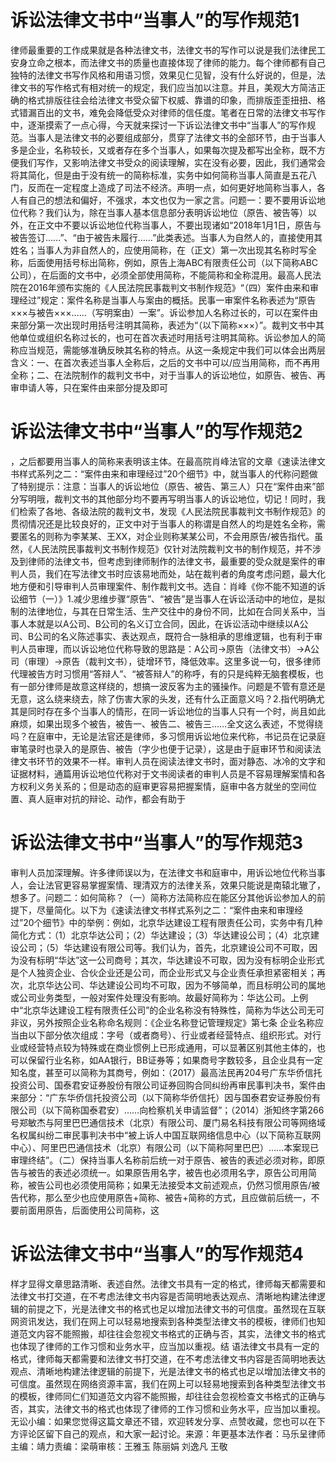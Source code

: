 # 诉讼法律文书中“当事人”的写作规范1

律师最重要的工作成果就是各种法律文书，法律文书的写作可以说是我们法律民工安身立命之根本，而法律文书的质量也直接体现了律师的能力。每个律师都有自己独特的法律文书写作风格和用语习惯，效果见仁见智，没有什么好说的，但是，法律文书的写作格式有相对统一的规定，我们应当加以注意。并且，美观大方简洁正确的格式排版往往会给法律文书受众留下权威、靠谱的印象，而排版歪歪扭扭、格式错漏百出的文书，难免会降低受众对律师的信任度。笔者在日常的法律文书写作中，逐渐摸索了一点心得，今天就来探讨一下诉讼法律文书中“当事人”的写作规范。当事人是法律文书的必要组成部分，贯穿了法律文书的全部环节，由于当事人多是企业，名称较长，又或者存在多个当事人，如果每次提及都写出全称，既不方便我们写作，又影响法律文书受众的阅读理解，实在没有必要，因此，我们通常会将其简化，但是由于没有统一的简称标准，实务中如何简称当事人简直是五花八门，反而在一定程度上造成了司法不经济。声明一点，如何更好地简称当事人，各人有自己的想法和偏好，不强求，本文也仅为一家之言。问题一：要不要用诉讼地位代称？我们认为，除在当事人基本信息部分表明诉讼地位（原告、被告等）以外，在正文中不要以诉讼地位代称当事人，不要出现诸如“2018年1月1日，原告与被告签订……”、“由于被告未履行……”此类表述。当事人为自然人的，直接使用其姓名；当事人为非自然人的，应使用简称，在（正文）第一次出现其名称时写全称，后面使用括号标出简称，例如，原告上海ABC有限责任公司（以下简称ABC公司），在后面的文书中，必须全部使用简称，不能简称和全称混用。最高人民法院在2016年颁布实施的《人民法院民事裁判文书制作规范》“（四）案件由来和审理经过”规定：案件名称是当事人与案由的概括。民事一审案件名称表述为“原告×××与被告×××……（写明案由）一案”。诉讼参加人名称过长的，可以在案件由来部分第一次出现时用括号注明其简称，表述为“（以下简称×××）”。裁判文书中其他单位或组织名称过长的，也可在首次表述时用括号注明其简称。诉讼参加人的简称应当规范，需能够准确反映其名称的特点。从这一条规定中我们可以体会出两层含义：一、在首次表述当事人全称后，之后的文书中可以/应当用简称，而不再用全称；二、在法院制作的裁判文书中，对于当事人的诉讼地位，如原告、被告、再审申请人等，只在案件由来部分提及即可

# 诉讼法律文书中“当事人”的写作规范2

，之后都要用当事人的简称来表明该主体。在最高院肖峰法官的文章《速读法律文书样式系列之二：“案件由来和审理经过”20个细节》中，就当事人的代称问题做了特别提示：注意：当事人的诉讼地位（原告、被告、第三人）只在“案件由来”部分写明哦，裁判文书的其他部分均不要再写明当事人的诉讼地位，切记！同时，我们检索了各地、各级法院的裁判文书，发现《人民法院民事裁判文书制作规范》的贯彻情况还是比较良好的，正文中对于当事人的称谓是自然人的均是姓名全称，需要匿名的则称为李某某、王XX，对企业则称某某公司，不会用原告/被告指代。虽然，《人民法院民事裁判文书制作规范》仅针对法院裁判文书的制作规范，并不涉及到律师的法律文书，但考虑到律师制作的法律文书，最重要的受众就是案件的审判人员，我们在写法律文书时应该易地而处，站在裁判者的角度考虑问题，最大化地方便和引导审判人员审理案件、制作裁判文书。选自：肖峰《你不能不知道的诉讼细节（一）》1.减少思维步骤“原告”、“被告”是当事人在诉讼活动中的地位，是拟制的法律地位，与其在日常生活、生产交往中的身份不同，比如在合同关系中，当事人本就是以A公司、B公司的名义订立合同，因此，在诉讼活动中继续以A公司、B公司的名义陈述事实、表达观点，既符合一脉相承的思维逻辑，也有利于审判人员审理，而以诉讼地位代称导致的思路是：A公司→原告（法律文书）→A公司（审理）→原告（裁判文书），徒增环节，降低效率。这里多说一句，很多律师代理被告方时习惯用“答辩人”、“被答辩人”的称呼，有的只是纯粹无脑套模板，也有一部分律师是故意这样绕的，想搞一波反客为主的骚操作。问题是不管有意还是无意，这么绕来绕去，除了伤害大家的头发，还有什么正面意义吗？2.指代明确尤其是同时存在多个当事人的情形，在同一诉讼地位的当事人只有一个时，尚且如此麻烦，如果出现多个被告，被告一、被告二、被告三……全文这么表述，不觉得绕吗？在庭审中，无论是法官还是律师，多习惯用诉讼地位来代称，书记员在记录庭审笔录时也录入的是原告、被告（字少也便于记录），这是由于庭审环节和阅读法律文书环节的效果不一样。审判人员在阅读法律文书时，面对静态、冰冷的文字和证据材料，通篇用诉讼地位代称对于文书阅读者的审判人员是不容易理解案情和各方权利义务关系的；但是动态的庭审更容易把握案情，庭审中各方就坐的空间位置、真人庭审对抗的辩论、动作，都会有助于

# 诉讼法律文书中“当事人”的写作规范3

审判人员加深理解。许多律师误以为，在法律文书和庭审中，用诉讼地位代称当事人，会让法官更容易掌握案情、理清双方的法律关系，效果只能说是南辕北辙了，想多了。问题二：如何简称？（一）简称方法简称应在能区分其他诉讼参加人的前提下，尽量简化。以下为《速读法律文书样式系列之二：“案件由来和审理经过”20个细节》中的举例：例如，北京华达建设工程有限责任公司，实务中有几种简化方式：（1）北京华达公司；（2）华达建设；（3）华达建设公司；（4）北京建设公司；（5）华达建设有限公司等。我们认为，首先，北京建设公司不可取，因为没有标明“华达”这一公司商号；其次，华达建设不可取，因为没有标明企业形式是个人独资企业、合伙企业还是公司，而企业形式又与企业责任承担紧密相关；再次，北京华达公司、华达建设公司均不可取，因为不够简单，而且标明公司的属地或公司业务类型，一般对案件处理没有影响。故最好简称为：华达公司。上例中“北京华达建设工程有限责任公司”的企业名称没有特殊性，简称为华达公司无可非议，另外按照企业名称命名规则：《企业名称登记管理规定》第七条 企业名称应当由以下部分依次组成：字号（或者商号）、行业或者经营特点、组织形式。对行业或经营特点较为特殊或在商业惯例上已形成通用，可以显著区别其他主体的，也可以保留行业名称，如AA银行，BB证券等；如果商号字数较多，且企业具有一定知名度，甚至可以简称为其商号，例如：（2017）最高法民再204号广东华侨信托投资公司、国泰君安证券股份有限公司证券回购合同纠纷再审民事判决书，案件由来部分：“广东华侨信托投资公司（以下简称华侨信托）因与国泰君安证券股份有限公司（以下简称国泰君安）……向检察机关申请监督”；（2014）浙知终字第266号郑敏杰与阿里巴巴通信技术（北京）有限公司、厦门易名科技有限公司等网络域名权属纠纷二审民事判决书中“被上诉人中国互联网络信息中心（以下简称互联网中心）、阿里巴巴通信技术（北京）有限公司（以下简称阿里巴巴）……本案现已审理终结”。（二）保持当事人名称前后统一对于原告、被告的表述必须对称，即原告与被告的表述必须统一。如果原告用名字，被告也必须用名字，原告公司用简称，被告公司也必须使用简称；如果无法接受本文前述观点，仍然习惯用原告/被告代称，那么至少也应使用原告+简称、被告+简称的方式，且应做前后统一，不要前面用原告，后面使用公司简称，这

# 诉讼法律文书中“当事人”的写作规范4

样才显得文章思路清晰、表述自然。法律文书具有一定的格式，律师每天都需要和法律文书打交道，在不考虑法律文书内容是否简明地表达观点、清晰地构建法律逻辑的前提之下，光是法律文书的格式也足以增加法律文书的可信度。虽然现在互联网资讯发达，我们在网上可以轻易地搜索到各种类型法律文书的模板，律师们也知道范文内容不能照搬，却往往会忽视文书格式的正确与否，其实，法律文书的格式也体现了律师的工作习惯和业务水平，应当加以重视。结 语法律文书具有一定的格式，律师每天都需要和法律文书打交道，在不考虑法律文书内容是否简明地表达观点、清晰地构建法律逻辑的前提下，光是法律文书的格式也足以增加法律文书的可信度。虽然现在网络资源丰富，我们在网上可以轻易地搜索到各种类型法律文书的模板，律师同仁们知道范文内容不能照搬，却往往会忽视检查文书格式的正确与否，其实，法律文书的格式也体现了律师的工作习惯和业务水平，应当加以重视。无讼小编：如果您觉得这篇文章还不错，欢迎转发分享、点赞收藏，您也可以在下方评论区留下自己的观点，和大家一起讨论。来源：年更基本法作者：马乐呈律师主编：靖力责编：梁萌审核：王雅玉 陈丽娟 刘逸凡 王敬

